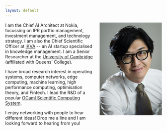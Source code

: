 ```yaml
---
layout: default
---
```


<img src="/images/liang.jpg" style="float:right;width:200px;margin-left:20px">

I am the Chief AI Architect at Nokia, focussing on IPR portfio management, investment management, and technology strategy. I am also the Chief Scientific Officer at [iKVA](https://ikva.ai/) -- an AI startup specialised in knowledge management. I am a Senior Researcher at the [University of Cambridge](https://www.cl.cam.ac.uk/~lw525/) (affiliated with Queens' College).

I have broad research interest in operating systems, computer networks, edge computing, machine learning, high performance computing, optimisation theory, and Fintech. I lead the R&D of a popular [OCaml Scientific Computing System](http://ocaml.xyz).

I enjoy networking with people to hear different ideas! Drop me a line and I am looking forward to hearing from you!
